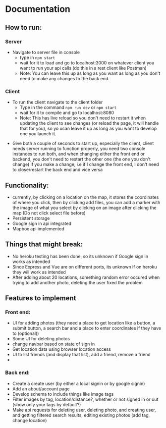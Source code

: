 # Documentation
## How to run:
### Server
- Navigate to server file in console
    - type in `npm start`
    - wait for it to load and go to localhost:3000 on whatever client you want to run your api calls (do this in a rest client like Postman)
    - Note: You can leave this up as long as you want as long as you don't need to make any changes to the back end.
### Client
- To run the client navigate to the client folder
    - Type in the command `npm run dev` or `npm start`
    - wait for it to compile and go to localhost:8080
    - Note: This has live reload so you don't need to restart it when updating the client to see changes (or reload the page, it will handle that for you), so yo ucan leave it up as long as you want to develop one you launch it.

* Give both a couple of seconds to start up, especially the client, client needs server running to function properly, you need two console instances to run both, and when changing either the front end or backend, you don't need to restart the other one (the one you don't change) if you make a change, i.e if I change the front end, I don't need to close/restart the back end and vice versa

## Functionality:
- currently, by clicking on a location on the map, it stores the coordinates of where you click, then by clicking add files, you can add a marker with the image of what you select by clicking on an image after clicking the map (Do not click select file before)
- Persistent storage
- Google sign in api integrated
- Mapbox api implemented


## Things that might break: 
- No heroku testing has been done, so its unknown if Google sign in works as intended
- Since Express and Vue are on different ports, its unknown if on heroku they will work as intended
- After adding about 20 locations, something random error occured when trying to add another photo, deleting the user fixed the problem


## Features to implement
### Front end:
- UI for adding photos (they need a place to get location like a button, a submit button, a search bar and a place to enter coordinates if they have to (optional))
- Some UI for deleting photos
- change navbar based on state of sign in
- Get location data using browser location access
- UI to list friends (and display that list), add a friend, remove a friend
- 
### Back end:
- Create a create user (by either a local signin or by google signin)
- Add an about/account page
- Develop schema to include things like image tags
- Filter images by tag, location/distance?, whether or not signed in or out (show only your tags by default?)
- Make api requests for deleting user, deleting photo, and creating user, and getting filtered search results, editing existing photos (add tag, change location)

